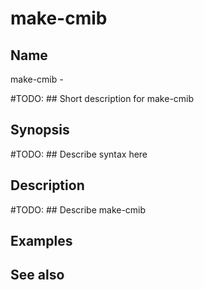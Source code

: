 

# make-cmib


## Name
make-cmib - 

#TODO: ## Short description for make-cmib

## Synopsis
#TODO: ## Describe syntax here

## Description
#TODO: ## Describe make-cmib

## Examples

## See also

